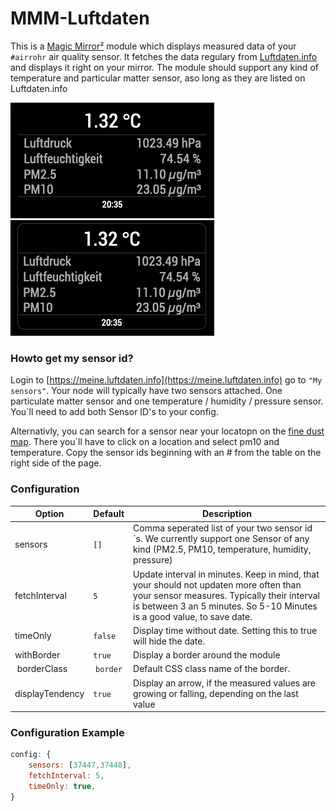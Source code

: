 # MMM-Luftdaten

This is a [Magic Mirror²](https://magicmirror.builders/) module which displays measured data of your `#airrohr` air quality sensor. It fetches the data regulary from [Luftdaten.info](https://luftdaten.info/) and displays it right on your mirror. The module should support any kind of temperature and particular matter sensor, aso long as they are listed on Luftdaten.info

![MMM-Luftdaten](/screenshots/mmm-luftdaten.png) ![MMM-Luftdaten-Border](/screenshots/mmm-luftdaten-border.png)

### Howto get my sensor id?

Login to [https://meine.luftdaten.info](https://meine.luftdaten.info) go to `"My sensors"`.
Your node will typically have two sensors attached. One particulate matter sensor and one temperature / humidity / pressure sensor. You´ll need to add both Sensor ID's to your config.

Alternativly, you can search for a sensor near your locatopn on the [fine dust map](https://maps.luftdaten.info/). There you´ll have to click on a location and select pm10 and temperature. Copy the sensor ids beginning with an # from the table on the right side of the page.

### Configuration

| Option      | Default         | Description
| ------------|---------------- | -----------
| sensors | `[]` | Comma seperated list of your two sensor id´s. We currently support one Sensor of any kind (PM2.5, PM10, temperature, humidity, pressure)
| fetchInterval | `5` | Update interval in minutes. Keep in mind, that your should not updaten more often than your sensor measures. Typically their interval is between 3 an 5 minutes. So 5-10 Minutes is a good value, to save date.
| timeOnly | `false` | Display time without date. Setting this to true will hide the date.
| withBorder | `true` | Display a border around the module
| borderClass | `border` | Default CSS class name of the border.
| displayTendency| `true` | Display an arrow, if the measured values are growing or falling, depending on the last value

### Configuration Example
````javascript
config: {
	sensors: [37447,37448],
	fetchInterval: 5,
	timeOnly: true,
}
````

